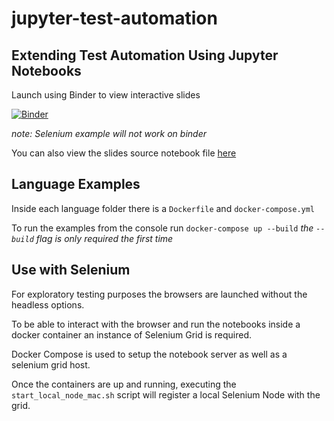# jupyter-test-automation

## Extending Test Automation Using Jupyter Notebooks
Launch using Binder to view interactive slides 

[![Binder](https://mybinder.org/badge_logo.svg)](https://mybinder.org/v2/gh/brendanconnolly/jupyter-test-automation/main?filepath=Slides.ipynb)

*note: Selenium example will not work on binder*

You can also view the slides source notebook file [here](https://github.com/brendanconnolly/jupyter-test-automation/blob/main/binder/Slides.ipynb) 

## Language Examples

Inside each language folder there is a `Dockerfile` and `docker-compose.yml`

To run the examples from the console run `docker-compose up --build`
*the `--build` flag is only required the first time*


## Use with Selenium

For exploratory testing purposes the browsers are launched without the headless options.

To be able to interact with the browser and run the notebooks inside a docker container an instance of Selenium Grid is required. 

Docker Compose is used to setup the notebook server as well as a selenium grid host.

Once the containers are up and running, executing the `start_local_node_mac.sh` script will register a local Selenium Node with the grid. 





